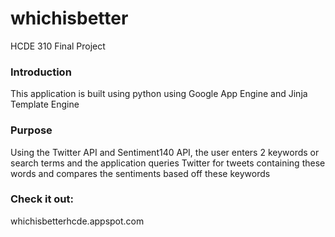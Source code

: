 # whichisbetter
HCDE 310 Final Project 

### Introduction
This application is built using python using Google App Engine and Jinja Template Engine

### Purpose
Using the Twitter API and Sentiment140 API, the user enters 2 keywords or search terms and the application
queries Twitter for tweets containing these words and compares the sentiments based off these keywords

### Check it out:
whichisbetterhcde.appspot.com
